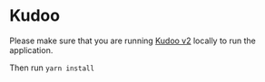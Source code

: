 # Kudoo

Please make sure that you are running [Kudoo v2](https://github.com/kudoo-cloud/kudoo-v2) locally to run the application.

Then run
`yarn install`

